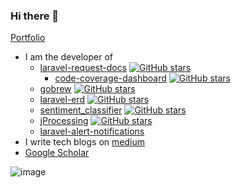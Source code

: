 ### Hi there 👋

[Portfolio](https://kevincobain2000.github.io/)


- I am the developer of 
  - [laravel-request-docs](https://github.com/rakutentech/laravel-request-docs) [![GitHub stars](https://img.shields.io/github/stars/rakutentech/laravel-request-docs.svg?style=social&label=Star&maxAge=2592000)](https://github.com/rakutentech/laravel-request-docs/)
    - [code-coverage-dashboard](https://github.com/rakutentech/code-coverage-dashboard) [![GitHub stars](https://img.shields.io/github/stars/rakutentech/code-coverage-dashboard.svg?style=social&label=Star&maxAge=2592000)](https://github.com/rakutentech/code-coverage-dashboard/)
  - [gobrew](https://github.com/kevincobain2000/gobrew) [![GitHub stars](https://img.shields.io/github/stars/kevincobain2000/gobrew.svg?style=social&label=Star&maxAge=2592000)](https://github.com/kevincobain2000/gobrew/)
  - [laravel-erd](https://github.com/kevincobain2000/laravel-erd) [![GitHub stars](https://img.shields.io/github/stars/kevincobain2000/laravel-erd.svg?style=social&label=Star&maxAge=2592000)](https://github.com/kevincobain2000/laravel-erd/)
  - [sentiment_classifier](https://github.com/kevincobain2000/sentiment_classifier) [![GitHub stars](https://img.shields.io/github/stars/kevincobain2000/sentiment_classifier.svg?style=social&label=Star&maxAge=2592000)](https://github.com/kevincobain2000/sentiment_classifier/)
  - [jProcessing](https://github.com/kevincobain2000/jProcessing) [![GitHub stars](https://img.shields.io/github/stars/kevincobain2000/jProcessing.svg?style=social&label=Star&maxAge=2592000)](https://github.com/kevincobain2000/jProcessing/)
  - [laravel-alert-notifications](https://github.com/kevincobain2000/laravel-alert-notifications)
- I write tech blogs on [medium](https://kevincobain2000-x.medium.com/)
- [Google Scholar](http://scholar.google.com/citations?user=QCLnMHgAAAAJ&hl=en)


![image](https://media.giphy.com/media/gh0RRgkTXedvF0pDc0/giphy.gif)

